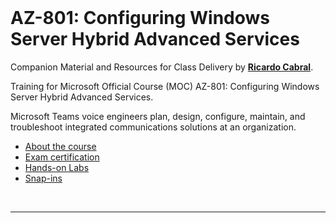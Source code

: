<a id="top" />

<br/>

# AZ-801: Configuring Windows Server Hybrid Advanced Services

Companion Material and Resources for Class Delivery by [**Ricardo Cabral**](https://www.rramoscabral.com).

Training for Microsoft Official Course (MOC) AZ-801: Configuring Windows Server Hybrid Advanced Services.

Microsoft Teams voice engineers plan, design, configure, maintain, and troubleshoot integrated communications solutions at an organization.

- [About the course](./about-the-course.md)
- [Exam certification](./exam.md)
- [Hands-on Labs](./hands-on-labs.md)
- [Snap-ins](./snap_ins.md)




<br/>

---

